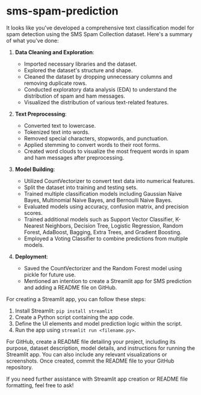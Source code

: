# sms-spam-prediction
It looks like you've developed a comprehensive text classification model for spam detection using the SMS Spam Collection dataset. Here's a summary of what you've done:

1. **Data Cleaning and Exploration**:
   - Imported necessary libraries and the dataset.
   - Explored the dataset's structure and shape.
   - Cleaned the dataset by dropping unnecessary columns and removing duplicate rows.
   - Conducted exploratory data analysis (EDA) to understand the distribution of spam and ham messages.
   - Visualized the distribution of various text-related features.

2. **Text Preprocessing**:
   - Converted text to lowercase.
   - Tokenized text into words.
   - Removed special characters, stopwords, and punctuation.
   - Applied stemming to convert words to their root forms.
   - Created word clouds to visualize the most frequent words in spam and ham messages after preprocessing.

3. **Model Building**:
   - Utilized CountVectorizer to convert text data into numerical features.
   - Split the dataset into training and testing sets.
   - Trained multiple classification models including Gaussian Naive Bayes, Multinomial Naive Bayes, and Bernoulli Naive Bayes.
   - Evaluated models using accuracy, confusion matrix, and precision scores.
   - Trained additional models such as Support Vector Classifier, K-Nearest Neighbors, Decision Tree, Logistic Regression, Random Forest, AdaBoost, Bagging, Extra Trees, and Gradient Boosting.
   - Employed a Voting Classifier to combine predictions from multiple models.

4. **Deployment**:
   - Saved the CountVectorizer and the Random Forest model using pickle for future use.
   - Mentioned an intention to create a Streamlit app for SMS prediction and adding a README file on GitHub.

For creating a Streamlit app, you can follow these steps:

1. Install Streamlit: `pip install streamlit`
2. Create a Python script containing the app code.
3. Define the UI elements and model prediction logic within the script.
4. Run the app using `streamlit run <filename.py>`.

For GitHub, create a README file detailing your project, including its purpose, dataset description, model details, and instructions for running the Streamlit app. You can also include any relevant visualizations or screenshots. Once created, commit the README file to your GitHub repository.

If you need further assistance with Streamlit app creation or README file formatting, feel free to ask!
